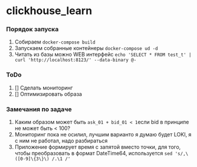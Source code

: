 # clickhouse_learn
### Порядок запуска
1. Собираем `docker-compose build`
2. Запускаем собранные контейнеры `docker-compose ud -d`
3. Читать из базы можно WEB интерфейс `echo 'SELECT * FROM test_t' | curl 'http://localhost:8123/' --data-binary @-`
### ToDo
1. [] Сделать мониторинг
2. [] Оптимизировать образа
### Замечания по задаче
1. Каким образом может быть `ask_01 + bid_01 < 1`если bid в принципе не может быть < 100?
2. Мониторинг пока не осилил, лучшим варианто я думаю будет LOKI, я с ним не работал, надо разбираться
3. Приложение формирует время с запятой вместо точки, для того, чтобы преобразовать в формат DateTime64, используется `sed 's/,\([0-9]\{3\}\) /.\1 /'`
